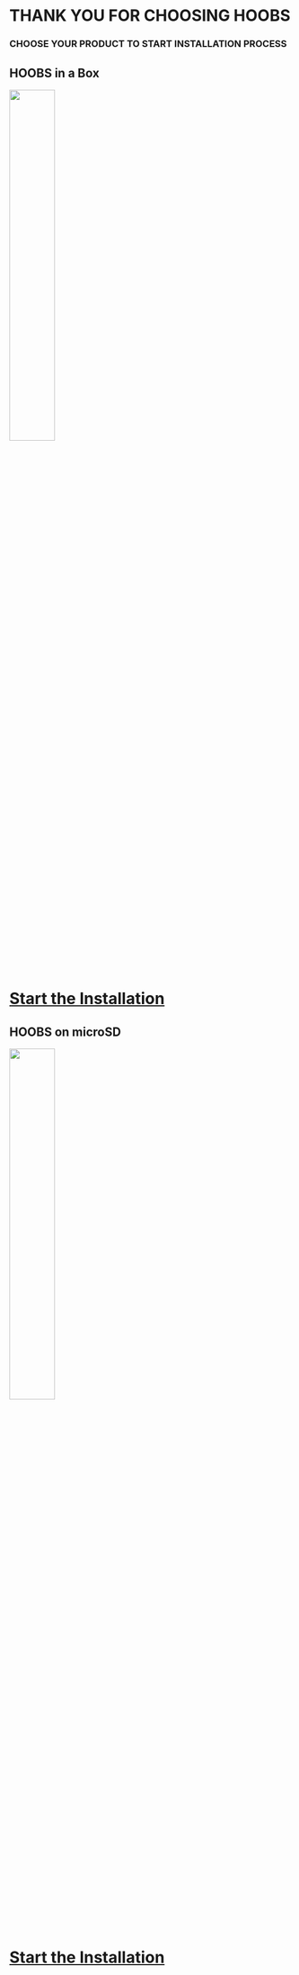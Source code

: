 # THANK YOU FOR CHOOSING HOOBS



### CHOOSE YOUR PRODUCT TO START INSTALLATION PROCESS



## HOOBS in a Box
[<img src="https://raw.githubusercontent.com/hoobs-org/hoobs-images/master/products/hoobsinabox_TRANS.png" width="40%">](5eaa66b229862f2984aa4ba7)

# [**Start the Installation**](5eaa66b229862f2984aa4ba7)



## HOOBS on microSD

[<img src="https://raw.githubusercontent.com/hoobs-org/hoobs-images/master/products/hoobsonmicrosd.png" width="40%">](5eaa681929862f2984aa4ba8)

# [**Start the Installation**](5eaa681929862f2984aa4ba8)

